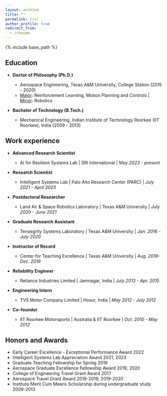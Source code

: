 ```yaml
---
layout: archive
title: ""
permalink: /cv/
author_profile: true
redirect_from:
  - /resume
---
```


{% include base_path %}

Education
------
* **Doctor of Philosophy (Ph.D.)** 
  * Aerospace Engineering, Texas A&M University, College Station (2015 - 2020)
  * <ins>Major</ins>: Reinforcement Learning, Motion Planning and Controls \| <ins>Minor</ins>: Robotics

  
* **Bachelor of Technology (B.Tech.)**
  * Mechanical Engineering, Indian Institute of Technology Roorkee (IIT Roorkee), India (2009 - 2013)

Work experience
------

* **Advanced Research Scientist**
  * AI for Resilient Systems Lab \| SRI International \| *May 2023 - present*
  
* **Research Scientist**
  * Intelligent Systems Lab \| Palo Alto Research Center (PARC) \| *July 2021 - April 2023*

* **Postdoctoral Researcher**
  * Land Air & Space Robotics Laboratory \| Texas A&M University \| *July 2020 - June 2021*

* **Graduate Research Assistant**
  * Tensegrity Systems Laboratory \| Texas A&M University \| *Jan. 2016 - July 2020*

* **Instructor of Record**
  * Center for Teaching Excellence \| Texas A&M University \| *Aug. 2019- Dec. 2019*
  
* **Reliability Engineer**
  * Reliance Industries Limited  \| Jamnagar, India \| *July 2013 - Apr. 2015*

* **Engineering Intern**
  * TVS Motor Company Limited  \| Hosur, India \| *May 2012 - July 2012*

* **Co-founder**
  *  IIT Roorkee Motorsports  \| Australia & IIT Roorkee \| *Oct. 2010 - May 2012* 
  

Honors and Awards
------
* Early Career Excellence - Exceptional Performance Award 2022
* Intelligent Systems Lab Appreciation Award 2021, 2023
* Graduate Teaching Fellowship for Spring 2019
* Aerospace Graduate Excellence Fellowship Award 2019, 2020
* College of Engineering Travel Grant Award 2017
* Aerospace Travel Grant Award 2018-2019, 2019-2020
* Institute Merit Cum Means Scholarship during undergraduate study 2009-2013

